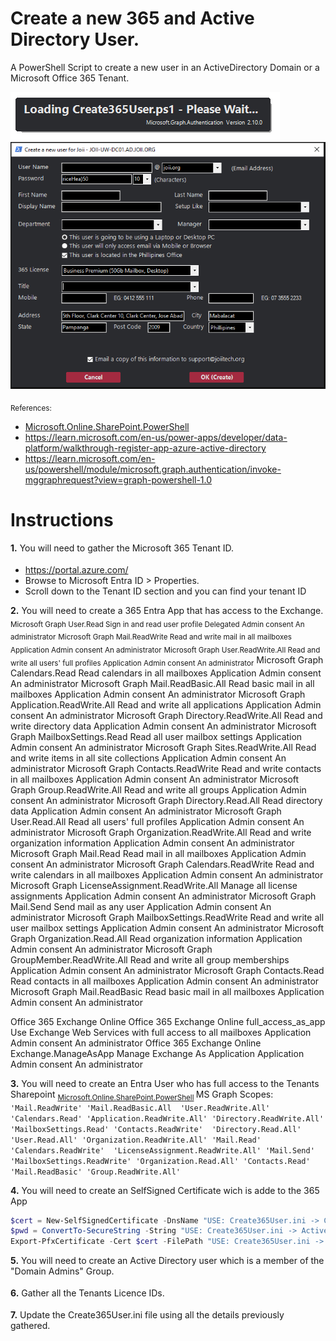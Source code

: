 # Create a new 365 and Active Directory User.
A PowerShell Script to create a new user in an ActiveDirectory Domain or a Microsoft Office 365 Tenant.

![Screenshot of Loading Create New 365 User.](./Loading-Create365User.png)
![Screenshot of a Create New 365 User.](./CreateNewUser.png)

<sub> References: 
- [Microsoft.Online.SharePoint.PowerShell](https://learn.microsoft.com/en-us/powershell/module/sharepoint-online/connect-sposervice?view=sharepoint-ps)
- https://learn.microsoft.com/en-us/power-apps/developer/data-platform/walkthrough-register-app-azure-active-directory
- https://learn.microsoft.com/en-us/powershell/module/microsoft.graph.authentication/invoke-mggraphrequest?view=graph-powershell-1.0
</sub> 

# Instructions

**1.** You will need to gather the Microsoft 365 Tenant ID.
<sub>
- https://portal.azure.com/ 
- Browse to Microsoft Entra ID > Properties.
- Scroll down to the Tenant ID section and you can find your tenant ID
</sub> 

**2.** You will need to create a 365 Entra App that has access to the Exchange.
<sub>Microsoft Graph		User.Read						Sign in and read user profile					Delegated		Admin consent	An administrator</sub>
<sub>Microsoft Graph		Mail.ReadWrite					Read and write mail in all mailboxes			Application		Admin consent	An administrator</sub>
<sub>Microsoft Graph		User.ReadWrite.All				Read and write all users' full profiles			Application		Admin consent	An administrator</sub>
Microsoft Graph		Calendars.Read					Read calendars in all mailboxes					Application		Admin consent	An administrator
Microsoft Graph		Mail.ReadBasic.All				Read basic mail in all mailboxes				Application		Admin consent	An administrator
Microsoft Graph 	Application.ReadWrite.All		Read and write all applications					Application		Admin consent	An administrator
Microsoft Graph		Directory.ReadWrite.All			Read and write directory data					Application		Admin consent	An administrator
Microsoft Graph		MailboxSettings.Read			Read all user mailbox settings					Application		Admin consent	An administrator
Microsoft Graph		Sites.ReadWrite.All				Read and write items in all site collections	Application		Admin consent	An administrator
Microsoft Graph		Contacts.ReadWrite				Read and write contacts in all mailboxes		Application		Admin consent	An administrator
Microsoft Graph		Group.ReadWrite.All				Read and write all groups						Application		Admin consent	An administrator
Microsoft Graph		Directory.Read.All				Read directory data								Application		Admin consent	An administrator
Microsoft Graph		User.Read.All					Read all users' full profiles					Application		Admin consent	An administrator
Microsoft Graph		Organization.ReadWrite.All		Read and write organization information			Application		Admin consent	An administrator
Microsoft Graph		Mail.Read						Read mail in all mailboxes						Application		Admin consent	An administrator
Microsoft Graph		Calendars.ReadWrite				Read and write calendars in all mailboxes		Application		Admin consent	An administrator
Microsoft Graph		LicenseAssignment.ReadWrite.All	Manage all license assignments					Application		Admin consent	An administrator
Microsoft Graph		Mail.Send						Send mail as any user							Application		Admin consent	An administrator
Microsoft Graph		MailboxSettings.ReadWrite		Read and write all user mailbox settings		Application		Admin consent	An administrator
Microsoft Graph		Organization.Read.All			Read organization information					Application		Admin consent	An administrator
Microsoft Graph		GroupMember.ReadWrite.All		Read and write all group memberships			Application		Admin consent	An administrator
Microsoft Graph		Contacts.Read					Read contacts in all mailboxes					Application		Admin consent	An administrator
Microsoft Graph		Mail.ReadBasic					Read basic mail in all mailboxes				Application		Admin consent	An administrator

Office 365 Exchange Online	Office 365 Exchange Online	full_access_as_app				Use Exchange Web Services with full access to all mailboxes	Application	Admin consent	An administrator
Office 365 Exchange Online	Exchange.ManageAsApp		Manage Exchange As Application				Application		Admin consent	An administrator
</sub>

**3.** You will need to create an Entra User who has full access to the Tenants Sharepoint
<sub> [Microsoft.Online.SharePoint.PowerShell](https://learn.microsoft.com/en-us/powershell/module/sharepoint-online/connect-sposervice?view=sharepoint-ps) </sub> 
MS Graph Scopes:  `
'Mail.ReadWrite'
'Mail.ReadBasic.All 
'User.ReadWrite.All' 
'Calendars.Read'
'Application.ReadWrite.All'
'Directory.ReadWrite.All'
'MailboxSettings.Read'
'Contacts.ReadWrite' 
'Directory.Read.All'
'User.Read.All'
'Organization.ReadWrite.All'
'Mail.Read'
'Calendars.ReadWrite' 
'LicenseAssignment.ReadWrite.All'
'Mail.Send'
'MailboxSettings.ReadWrite'
'Organization.Read.All'
'Contacts.Read'
'Mail.ReadBasic'
'Group.ReadWrite.All' `

**4.** You will need to create an SelfSigned Certificate wich is adde to the 365 App
```powershell
$cert = New-SelfSignedCertificate -DnsName "USE: Create365User.ini -> ConnectSPOServiceUser" -CertStoreLocation cert:\LocalMachine\My -Type SSLServerAuthentication -NotAfter 2024-01-01 -NotBefore 2029-01-01
$pwd = ConvertTo-SecureString -String "USE: Create365User.ini -> ActiveDirectoryPassword" -Force -AsPlainText
Export-PfxCertificate -Cert $cert -FilePath "USE: Create365User.ini -> ConnectSPOServiceUser.pfx" -Password $pwd
```

**5.** You will need to create an Active Directory user which is a member of the "Domain Admins" Group.
<sub>
</sub> 

**6.** Gather all the Tenants Licence IDs.
<sub>
</sub> 

**7.** Update the Create365User.ini file using all the details previously gathered.
<sub>
</sub> 

